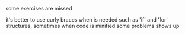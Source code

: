 some exercises are missed 

it's better to use curly braces when is needed such as 'if' and 'for' structures, sometimes when code is minified some problems shows up

